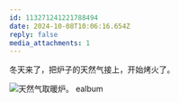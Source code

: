 ```yaml
---
id: 113271241221788494
date: 2024-10-08T10:06:16.654Z
reply: false
media_attachments: 1
---
```


冬天来了，把炉子的天然气接上，开始烤火了。

![天然气取暖炉。
ealbum](https://files.e5n.cc/media_attachments/files/113/271/237/923/599/387/original/7c93feeb6a0fee2c.jpg)

